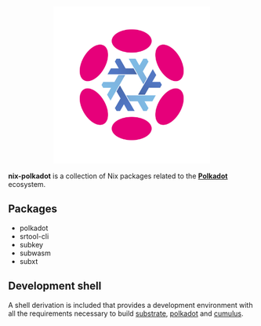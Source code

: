 <p align="center">
  <img width="320" src="img/nix-polkadot.png" alt="nix-polkadot logo">
</p>

**nix-polkadot** is a collection of Nix packages related to the [**Polkadot**](https://polkadot.network/) ecosystem.

## Packages

- polkadot
- srtool-cli
- subkey
- subwasm
- subxt

## Development shell

A shell derivation is included that provides a development environment with all the requirements necessary to build
[substrate][substrate], [polkadot][polkadot] and [cumulus][cumulus].

[substrate]: https://github.com/paritytech/substrate
[polkadot]: https://github.com/paritytech/polkadot
[cumulus]: https://github.com/paritytech/cumulus
